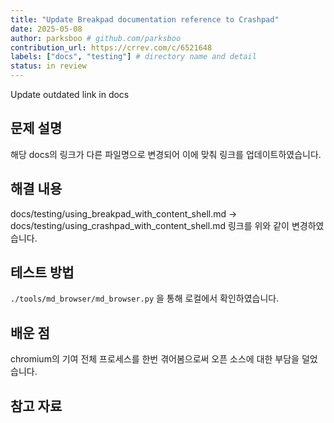 ```yaml
---
title: "Update Breakpad documentation reference to Crashpad"
date: 2025-05-08
author: parksboo # github.com/parksboo
contribution_url: https://crrev.com/c/6521648
labels: ["docs", "testing"] # directory name and detail
status: in review
---
```


Update outdated link in docs

## 문제 설명

해당 docs의 링크가 다른 파일명으로 변경되어 이에 맞춰 링크를 업데이트하였습니다. 


## 해결 내용

docs/testing/using_breakpad_with_content_shell.md
-> docs/testing/using_crashpad_with_content_shell.md
링크를 위와 같이 변경하였습니다.


## 테스트 방법

`./tools/md_browser/md_browser.py` 을 통해 로컬에서 확인하였습니다. 

## 배운 점

chromium의 기여 전체 프로세스를 한번 겪어봄으로써 오픈 소스에 대한 부담을 덜었습니다. 

## 참고 자료

